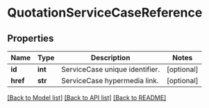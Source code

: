 # QuotationServiceCaseReference

## Properties
Name | Type | Description | Notes
------------ | ------------- | ------------- | -------------
**id** | **int** | ServiceCase unique identifier. | [optional] 
**href** | **str** | ServiceCase hypermedia link. | [optional] 

[[Back to Model list]](../README.md#documentation-for-models) [[Back to API list]](../README.md#documentation-for-api-endpoints) [[Back to README]](../README.md)

